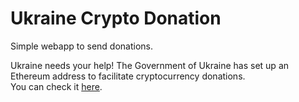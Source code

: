 <h1>Ukraine Crypto Donation</h1>
Simple webapp to send donations.

Ukraine needs your help! The Government of Ukraine has set up an Ethereum address to facilitate cryptocurrency donations.  
You can check it [here](https://etherscan.io/address/0x165cd37b4c644c2921454429e7f9358d18a45e14).
